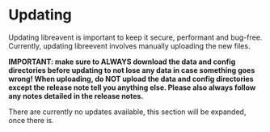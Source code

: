 # Updating

Updating libreǝvent is important to keep it secure, performant and bug-free. Currently, updating libreevent involves manually uploading the new files. 

**IMPORTANT: make sure to ALWAYS download the data and config directories before updating to not lose any data in case something goes wrong! When uploading, do NOT upload the data and config directories except the release note tell you anything else. Please also always follow any notes detailed in the release notes.**

There are currently no updates available, this section will be expanded, once there is.